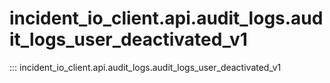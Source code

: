 # incident_io_client.api.audit_logs.audit_logs_user_deactivated_v1

::: incident_io_client.api.audit_logs.audit_logs_user_deactivated_v1